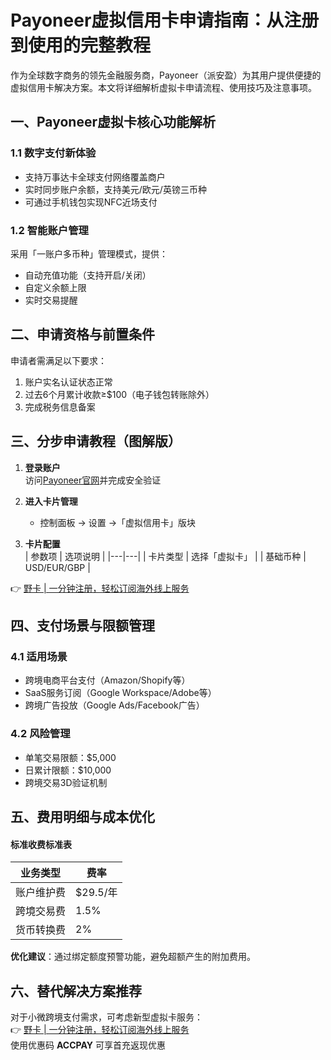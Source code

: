 # Payoneer虚拟信用卡申请指南：从注册到使用的完整教程

作为全球数字商务的领先金融服务商，Payoneer（派安盈）为其用户提供便捷的虚拟信用卡解决方案。本文将详细解析虚拟卡申请流程、使用技巧及注意事项。



## 一、Payoneer虚拟卡核心功能解析
### 1.1 数字支付新体验
- 支持万事达卡全球支付网络覆盖商户
- 实时同步账户余额，支持美元/欧元/英镑三币种
- 可通过手机钱包实现NFC近场支付

### 1.2 智能账户管理
采用「一账户多币种」管理模式，提供：
- 自动充值功能（支持开启/关闭）
- 自定义余额上限
- 实时交易提醒

## 二、申请资格与前置条件
申请者需满足以下要求：
1. 账户实名认证状态正常
2. 过去6个月累计收款≥$100（电子钱包转账除外）
3. 完成税务信息备案

## 三、分步申请教程（图解版）
1. **登录账户**  
   访问[Payoneer官网](https://www.payoneer.com)并完成安全验证

2. **进入卡片管理**  
   - 控制面板 → 设置 →「虚拟信用卡」版块

3. **卡片配置**  
   | 参数项 | 选项说明 |
   |---|---|
   | 卡片类型 | 选择「虚拟卡」 |
   | 基础币种 | USD/EUR/GBP |

👉 [野卡 | 一分钟注册，轻松订阅海外线上服务](https://bbtdd.com/yeka)

## 四、支付场景与限额管理
### 4.1 适用场景
- 跨境电商平台支付（Amazon/Shopify等）
- SaaS服务订阅（Google Workspace/Adobe等）
- 跨境广告投放（Google Ads/Facebook广告）

### 4.2 风险管理
- 单笔交易限额：$5,000
- 日累计限额：$10,000
- 跨境交易3D验证机制

## 五、费用明细与成本优化
#### 标准收费标准表
| 业务类型 | 费率 |
|---|---|
| 账户维护费 | $29.5/年 |
| 跨境交易费 | 1.5% |
| 货币转换费 | 2% |

**优化建议**：通过绑定额度预警功能，避免超额产生的附加费用。

## 六、替代解决方案推荐
对于小微跨境支付需求，可考虑新型虚拟卡服务：  
👉 [野卡 | 一分钟注册，轻松订阅海外线上服务](https://bbtdd.com/yeka)  
使用优惠码 **ACCPAY** 可享首充返现优惠